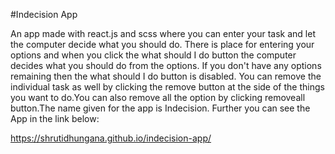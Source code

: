 #Indecision App

An app made with react.js and scss where you can enter your task and let the computer decide what you should do. There is place for entering your options and when you click the what should I do button the computer decides what you should do from the options. If you don't have any options remaining then the what should I do button is disabled. You can remove the individual task as well by clicking the remove button at the side of the things you want to do.You can also remove all the option by clicking removeall button.The name given for the app is Indecision. Further you can see the App in the link below:

https://shrutidhungana.github.io/indecision-app/
